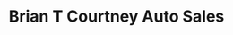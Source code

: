 ---
title: "Brian T Courtney Auto Sales"
url: /alliance/brian-t-courtney-auto-sales/
shop: Autohaus
---